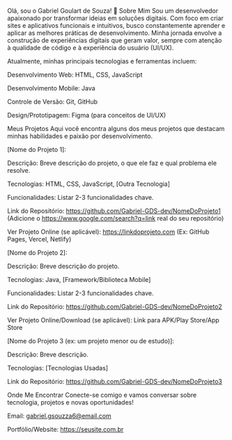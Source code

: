 Olá, sou o Gabriel Goulart de Souza! 👋
Sobre Mim
Sou um desenvolvedor apaixonado por transformar ideias em soluções digitais. Com foco em criar sites e aplicativos funcionais e intuitivos, busco constantemente aprender e aplicar as melhores práticas de desenvolvimento. Minha jornada envolve a construção de experiências digitais que geram valor, sempre com atenção à qualidade de código e à experiência do usuário (UI/UX).

Atualmente, minhas principais tecnologias e ferramentas incluem:

Desenvolvimento Web: HTML, CSS, JavaScript

Desenvolvimento Mobile: Java

Controle de Versão: Git, GitHub

Design/Prototipagem: Figma (para conceitos de UI/UX)

Meus Projetos
Aqui você encontra alguns dos meus projetos que destacam minhas habilidades e paixão por desenvolvimento.

[Nome do Projeto 1]:

Descrição: Breve descrição do projeto, o que ele faz e qual problema ele resolve.

Tecnologias: HTML, CSS, JavaScript, [Outra Tecnologia]

Funcionalidades: Listar 2-3 funcionalidades chave.

Link do Repositório: https://github.com/Gabriel-GDS-dev/NomeDoProjeto1 (Adicione o https://www.google.com/search?q=link real do seu repositório)

Ver Projeto Online (se aplicável): https://linkdoprojeto.com (Ex: GitHub Pages, Vercel, Netlify)

[Nome do Projeto 2]:

Descrição: Breve descrição do projeto.

Tecnologias: Java, [Framework/Biblioteca Mobile]

Funcionalidades: Listar 2-3 funcionalidades chave.

Link do Repositório: https://github.com/Gabriel-GDS-dev/NomeDoProjeto2

Ver Projeto Online/Download (se aplicável): Link para APK/Play Store/App Store

[Nome do Projeto 3 (ex: um projeto menor ou de estudo)]:

Descrição: Breve descrição.

Tecnologias: [Tecnologias Usadas]

Link do Repositório: https://github.com/Gabriel-GDS-dev/NomeDoProjeto3

Onde Me Encontrar
Conecte-se comigo e vamos conversar sobre tecnologia, projetos e novas oportunidades!

Email: gabriel.gsouzza6@email.com

Portfólio/Website: https://seusite.com.br
